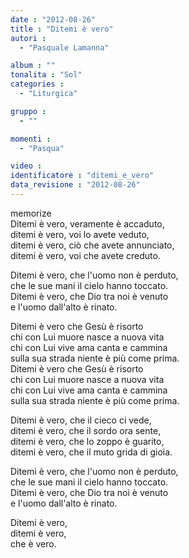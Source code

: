 ```yaml
---
date : "2012-08-26"
title : "Ditemi è vero"
autori : 
  - "Pasquale Lamanna"

album : ""
tonalita : "Sol"
categories : 
  - "Liturgica"

gruppo : 
  - ""

momenti : 
  - "Pasqua"

video : 
identificatore : "ditemi_e_vero"
data_revisione : "2012-08-26"
---
```

  
  
  
  
  
  
  
  
  
memorize  
Ditemi è vero, veramente è accaduto,   
ditemi è vero, voi lo avete veduto,   
ditemi è vero, ciò che avete annunciato,  
ditemi è vero, voi che avete creduto.  
  
Ditemi è vero, che l'uomo non è perduto,  
che le sue mani il cielo hanno toccato.   
Ditemi è vero, che Dio tra noi è venuto   
e l'uomo dall'alto è rinato.   
  
  
Ditemi è vero che Gesù è risorto  
chi con Lui muore nasce a nuova vita  
chi con Lui vive ama canta e cammina  
sulla sua strada niente è più come prima.  
Ditemi è vero che Gesù è risorto  
chi con Lui muore nasce a nuova vita  
chi con Lui vive ama canta e cammina  
sulla sua strada niente è più come prima.   
  
  
Ditemi è vero, che il cieco ci vede,  
ditemi è vero, che il sordo ora sente,  
ditemi è vero, che lo zoppo è guarito,  
ditemi è vero, che il muto grida di gioia.  
  
Ditemi è vero, che l'uomo non è perduto,  
che le sue mani il cielo hanno toccato.   
Ditemi è vero, che Dio tra noi è venuto   
e l'uomo dall'alto è rinato.   
  
  
  
Ditemi è vero, 	  
ditemi è vero, 	  
che è vero.   
  
  
  
